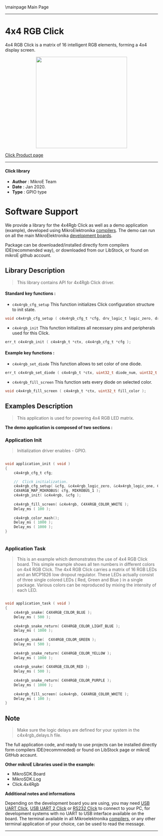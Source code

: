 \mainpage Main Page

---
# 4x4 RGB Click

4x4 RGB Click is a matrix of 16 intelligent RGB elements, forming a 4x4 display screen.

<p align="center">
  <img src="https://download.mikroe.com/images/click_for_ide/4x4rgb_click.png" height=300px>
</p>

[Click Product page](https://www.mikroe.com/4x4-rgb-click)

---


#### Click library 

- **Author**        : MikroE Team
- **Date**          : Jan 2020.
- **Type**          : GPIO type


# Software Support

We provide a library for the 4x4Rgb Click 
as well as a demo application (example), developed using MikroElektronika 
[compilers](https://shop.mikroe.com/compilers). 
The demo can run on all the main MikroElektronika [development boards](https://shop.mikroe.com/development-boards).

Package can be downloaded/installed directly form compilers IDE(recommended way), or downloaded from our LibStock, or found on mikroE github account. 

## Library Description

> This library contains API for 4x4Rgb Click driver.

#### Standard key functions :

- `c4x4rgb_cfg_setup` This function initializes Click configuration structure to init state.
```c
void c4x4rgb_cfg_setup ( c4x4rgb_cfg_t *cfg, drv_logic_t logic_zero, drv_logic_t logic_one, uint8_t select_ctrl_pin );
```

- `c4x4rgb_init` This function initializes all necessary pins and peripherals used for this Click.
```c
err_t c4x4rgb_init ( c4x4rgb_t *ctx, c4x4rgb_cfg_t *cfg );
```

#### Example key functions :

- `c4x4rgb_set_diode` This function allows to set color of one diode.
```c
err_t c4x4rgb_set_diode ( c4x4rgb_t *ctx, uint32_t diode_num, uint32_t diode_color );
```
 
- `c4x4rgb_fill_screen` This function sets every diode on selected color.
```c
void c4x4rgb_fill_screen ( c4x4rgb_t *ctx, uint32_t fill_color );
```

## Examples Description

> This application is used for powering 4x4 RGB LED matrix.

**The demo application is composed of two sections :**

### Application Init 

> Initialization driver enables - GPIO. 

```c

void application_init ( void )
{
    c4x4rgb_cfg_t cfg;

    //  Click initialization.
    c4x4rgb_cfg_setup( &cfg, &c4x4rgb_logic_zero, &c4x4rgb_logic_one, C4X4RGB_CTRL_PIN_IN1 );
    C4X4RGB_MAP_MIKROBUS( cfg, MIKROBUS_1 );
    c4x4rgb_init( &c4x4rgb, &cfg );
    
    c4x4rgb_fill_screen( &c4x4rgb, C4X4RGB_COLOR_WHITE );
    Delay_ms ( 100 ); 
    
    c4x4rgb_color_mash();
    Delay_ms ( 1000 );
    Delay_ms ( 1000 );
}
  
```

### Application Task

> This is an example which demonstrates the use of 4x4 RGB Click board.
> This simple example shows all ten numbers in different colors on 4x4 RGB Click.
> The 4x4 RGB Click carries a matrix of 16 RGB LEDs and an MCP1826 low dropout regulator.
> These LEDs actually consist of three single colored LEDs ( Red, Green and Blue ) in a single package.
> Various colors can be reproduced by mixing the intensity of each LED.

```c

void application_task ( void )
{
    c4x4rgb_snake( C4X4RGB_COLOR_BLUE );
    Delay_ms ( 500 ); 
    
    c4x4rgb_snake_return( C4X4RGB_COLOR_LIGHT_BLUE );
    Delay_ms ( 1000 ); 
    
    c4x4rgb_snake(  C4X4RGB_COLOR_GREEN );
    Delay_ms ( 500 ); 
    
    c4x4rgb_snake_return( C4X4RGB_COLOR_YELLOW );
    Delay_ms ( 1000 ); 
    
    c4x4rgb_snake( C4X4RGB_COLOR_RED );
    Delay_ms ( 500 ); 
    
    c4x4rgb_snake_return( C4X4RGB_COLOR_PURPLE );
    Delay_ms ( 1000 ); 
    
    c4x4rgb_fill_screen( &c4x4rgb, C4X4RGB_COLOR_WHITE );
    Delay_ms ( 100 ); 
}

```

## Note

> Make sure the logic delays are defined for your system in the c4x4rgb_delays.h file.

The full application code, and ready to use projects can be  installed directly form compilers IDE(recommneded) or found on LibStock page or mikroE GitHub accaunt.

**Other mikroE Libraries used in the example:** 

- MikroSDK.Board
- MikroSDK.Log
- Click.4x4Rgb

**Additional notes and informations**

Depending on the development board you are using, you may need 
[USB UART Click](https://shop.mikroe.com/usb-uart-click), 
[USB UART 2 Click](https://shop.mikroe.com/usb-uart-2-click) or 
[RS232 Click](https://shop.mikroe.com/rs232-click) to connect to your PC, for 
development systems with no UART to USB interface available on the board. The 
terminal available in all Mikroelektronika 
[compilers](https://shop.mikroe.com/compilers), or any other terminal application 
of your choice, can be used to read the message.



---
